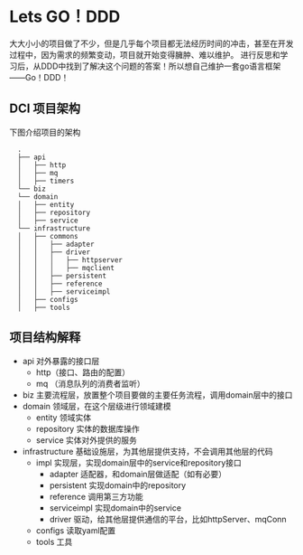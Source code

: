 Lets GO！DDD
========================================
大大小小的项目做了不少，但是几乎每个项目都无法经历时间的冲击，甚至在开发过程中，因为需求的频繁变动，项目就开始变得臃肿、难以维护。
进行反思和学习后，从DDD中找到了解决这个问题的答案！所以想自己维护一套go语言框架——Go！DDD！

DCI 项目架构
--------------
下图介绍项目的架构
```
  .
  ├── api
  │   ├── http
  │   ├── mq
  │   ├── timers
  └── biz
  └── domain
  │   ├── entity
  │   ├── repository
  │   ├── service
  └── infrastructure
  │   ├── commons
  │   │   ├── adapter
  │   │   ├── driver
  │   │   │   ├── httpserver
  │   │   │   ├── mqclient
  │   │   ├── persistent
  │   │   ├── reference
  │   │   ├── serviceimpl
  │   ├── configs
  │   ├── tools
```

项目结构解释
--------------
- api 对外暴露的接口层
  - http（接口、路由的配置）
  - mq （消息队列的消费者监听）
- biz 主要流程层，放置整个项目要做的主要任务流程，调用domain层中的接口
- domain 领域层，在这个层级进行领域建模
  - entity 领域实体
  - repository 实体的数据库操作
  - service 实体对外提供的服务
- infrastructure 基础设施层，为其他层提供支持，不会调用其他层的代码
  - impl 实现层，实现domain层中的service和repository接口
    - adapter 适配器，和domain层做适配（如有必要）
    - persistent 实现domain中的repository
    - reference 调用第三方功能
    - serviceimpl 实现domain中的service
    - driver 驱动，给其他层提供通信的平台，比如httpServer、mqConn
  - configs 读取yaml配置
  - tools 工具
